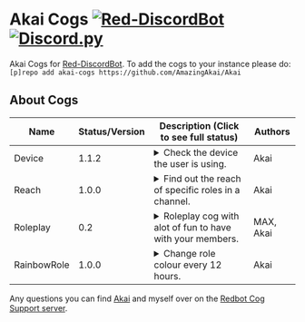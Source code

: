 # Akai Cogs [![Red-DiscordBot](https://img.shields.io/badge/Red--DiscordBot-V3-red.svg)](https://github.com/Cog-Creators/Red-DiscordBot) [![Discord.py](https://img.shields.io/badge/Discord.py-blue.svg)](https://github.com/Rapptz/discord.py/)

Akai Cogs for [Red-DiscordBot](https://github.com/Cog-Creators/Red-DiscordBot/tree/V3/develop).
To add the cogs to your instance please do: `[p]repo add akai-cogs https://github.com/AmazingAkai/Akai`

## About Cogs
| Name            | Status/Version   | Description (Click to see full status)                                                                                                                                                                                                                                                                                                                                                                                                                                                                                                                                                                             | Authors                                                                                                       |
|-----------------|------------------|--------------------------------------------------------------------------------------------------------------------------------------------------------------------------------------------------------------------------------------------------------------------------------------------------------------------------------------------------------------------------------------------------------------------------------------------------------------------------------------------------------------------------------------------------------------------------------------------------------------------|---------------------------------------------------------------------------------------------------------------|
| Device        | 1.1.2            | <details><summary>Check the device the user is using.</summary>View user's device by running a command using their status.</details>                                                                                                                                                                                                                                                                                                                                                                                                                                                               | Akai                                                                                                    |
| Reach        | 1.0.0            | <details><summary>Find out the reach of specific roles in a channel.</summary>Shows the reach of roles in a channel.</details>                                                                                                                                                                                                                                                                                                                                                                                                                                                               | Akai                                                                                                    |
| Roleplay        | 0.2            | <details><summary>Roleplay cog with alot of fun to have with your members.</summary>The Roleplay cog is a Discord bot module that provides commands for immersive and engaging roleplaying activities.</details>                                                                                                                                                                                                                                                                                                                                                                                                                                                               | MAX, Akai                                                                                                    |
| RainbowRole        | 1.0.0            | <details><summary>Change role colour every 12 hours.</summary>Automatically change role colour every 12 hours.</details>                                                                                                                                                                                                                                                                                                                                                                                                                                                               | Akai                                                                                                    |


Any questions you can find [Akai](https://canary.discord.com/api/oauth2/authorize?client_id=1003658898768658442&permissions=8&scope=bot%20applications.commands) and myself over on the [Redbot Cog Support server](https://discord.gg/GET4DVk).
